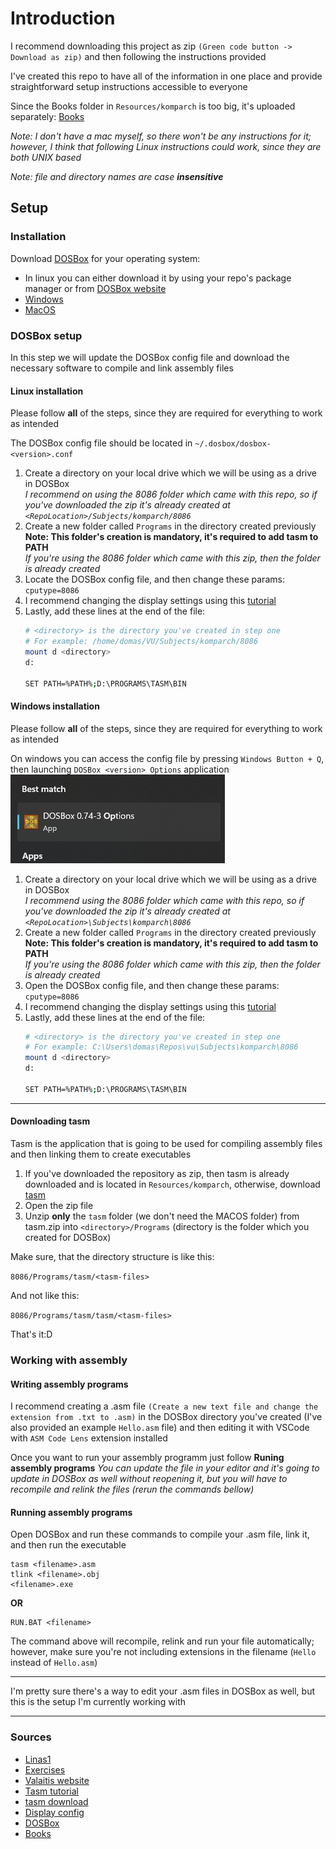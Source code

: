 # Introduction

I recommend downloading this project as zip `(Green code button -> Download as zip)` and then following the instructions provided 

I've created this repo to have all of the information in one place and provide straightforward setup instructions accessible to everyone

Since the Books folder in `Resources/komparch` is too big, it's uploaded separately: [Books](https://filedn.eu/lbms6Ka1QYkpaNKTeFCOfb4/VU/Books/)

*Note: I don't have a mac myself, so there won't be any instructions for it; however, I think that following Linux instructions could work, since they are both UNIX based*  

*Note: file and directory names are case **insensitive***

## Setup

### Installation

Download [DOSBox](https://www.dosbox.com/download.php?main=1) for your operating system:
* In linux you can either download it by using your repo's package manager or from [DOSBox website](https://www.dosbox.com/download.php?main=1)
* [Windows](https://sourceforge.net/projects/dosbox/files/dosbox/0.74-3/DOSBox0.74-3-win32-installer.exe/download)
* [MacOS](https://sourceforge.net/projects/dosbox/files/dosbox/0.74-3/DOSBox-0.74-3-3.dmg/download)

### DOSBox setup

In this step we will update the DOSBox config file and download the necessary software to compile and link assembly files

#### Linux installation

Please follow **all** of the steps, since they are required for everything to work as intended

The DOSBox config file should be located in `~/.dosbox/dosbox-<version>.conf`

1. Create a directory on your local drive which we will be using as a drive in DOSBox  
*I recommend on using the 8086 folder which came with this repo, so if you've downloaded the zip it's already created at `<RepoLocation>/Subjects/komparch/8086`*
2. Create a new folder called `Programs` in the directory created previously  
    **Note: This folder's creation is mandatory, it's required to add tasm to PATH**  
    *If you're using the 8086 folder which came with this zip, then the folder is already created*
3. Locate the DOSBox config file, and then change these params:  
    `cputype=8086`
5. I recommend changing the display settings using this [tutorial](https://www.dosgamers.com/dos/dosbox-dos-emulator/screen-resolution)
6. Lastly, add these lines at the end of the file:
    ```sh
    # <directory> is the directory you've created in step one
    # For example: /home/domas/VU/Subjects/komparch/8086
    mount d <directory>
    d:

    SET PATH=%PATH%;D:\PROGRAMS\TASM\BIN
    ```

#### Windows installation

Please follow **all** of the steps, since they are required for everything to work as intended

On windows you can access the config file by pressing `Windows Button + Q`, then launching `DOSBox <version> Options` application  
![Windows DOSBox options image](https://raw.githubusercontent.com/Dax0s/vu/d6f28097881b75eedcdf05ec1fd30c5e601e3990/Windows/Windows_DosBoxOptions.png)

1. Create a directory on your local drive which we will be using as a drive in DOSBox  
*I recommend using the 8086 folder which came with this repo, so if you've downloaded the zip it's already created at `<RepoLocation>\Subjects\komparch\8086`*  
2. Create a new folder called `Programs` in the directory created previously  
    **Note: This folder's creation is mandatory, it's required to add tasm to PATH**  
    *If you're using the 8086 folder which came with this zip, then the folder is already created*
3. Open the DOSBox config file, and then change these params:  
    `cputype=8086`
5. I recommend changing the display settings using this [tutorial](https://www.dosgamers.com/dos/dosbox-dos-emulator/screen-resolution)
6. Lastly, add these lines at the end of the file:
    ```sh
    # <directory> is the directory you've created in step one
    # For example: C:\Users\domas\Repos\vu\Subjects\komparch\8086
    mount d <directory>
    d:

    SET PATH=%PATH%;D:\PROGRAMS\TASM\BIN
    ```

---

#### Downloading tasm

Tasm is the application that is going to be used for compiling assembly files and then linking them to create executables

1. If you've downloaded the repository as zip, then tasm is already downloaded and is located in `Resources/komparch`, otherwise, download [tasm](https://filedn.eu/lbms6Ka1QYkpaNKTeFCOfb4/VU/tasm.zip)
2. Open the zip file
3. Unzip **only** the `tasm` folder (we don't need the MACOS folder) from tasm.zip into `<directory>/Programs` (directory is the folder which you created for DOSBox)

Make sure, that the directory structure is like this:

`8086/Programs/tasm/<tasm-files>`

And not like this:

`8086/Programs/tasm/tasm/<tasm-files>`

That's it:D

### Working with assembly

#### Writing assembly programs

I recommend creating a .asm file `(Create a new text file and change the extension from .txt to .asm)` in the DOSBox directory you've created (I've also provided an example `Hello.asm` file) and then editing it with VSCode with `ASM Code Lens` extension installed

Once you want to run your assembly programm just follow **Runing assembly programs**
*You can update the file in your editor and it's going to update in DOSBox as well without reopening it, but you will have to recompile and relink the files (rerun the commands bellow)*

#### Running assembly programs

Open DOSBox and run these commands to compile your .asm file, link it, and then run the executable

```
tasm <filename>.asm
tlink <filename>.obj
<filename>.exe
```

**OR**

```
RUN.BAT <filename>
```

The command above will recompile, relink and run your file automatically; however, make sure you're not including extensions in the filename (`Hello` instead of `Hello.asm`)

---

I'm pretty sure there's a way to edit your .asm files in DOSBox as well, but this is the setup I'm currently working with

---

### Sources

* [Linas1](https://klevas.mif.vu.lt/~linas1/)
* [Exercises](https://klevas.mif.vu.lt/~linas1/KompArch/Tvarka1.html)
* [Valaitis website](https://klevas.mif.vu.lt/~valaitis/)
* [Tasm tutorial](https://trimtab.ca/2010/tech/tasm-5-intel-8086-turbo-assembler-download/)
* [tasm download](https://filedn.eu/lbms6Ka1QYkpaNKTeFCOfb4/VU/tasm.zip)
* [Display config](https://www.dosgamers.com/dos/dosbox-dos-emulator/screen-resolution)
* [DOSBox](https://www.dosbox.com/)
* [Books](https://filedn.eu/lbms6Ka1QYkpaNKTeFCOfb4/VU/Books/)
